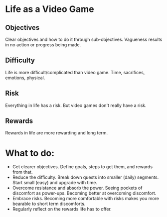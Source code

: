 # Life as a Video Game

## Objectives

Clear objectives and how to do it through sub-objectives. Vagueness results in no action or progress being made.

## Difficulty

Life is more difficult/complicated than video game. Time, sacrifices, emotions, physical.

## Risk

Everything in life has a risk. But video games don't really have a risk.

## Rewards

Rewards in life are more rewarding and long term.

# What to do:
- Get clearer objectives. Define goals, steps to get them, and rewards from that.
- Reduce the difficulty. Break down quests into smaller (daily) segments. Start small (easy) and upgrade with time.
- Overcome resistance and absorb the power. Seeing pockets of discomfort as power-ups. Becoming better at overcoming discomfort.
- Embrace risks. Becoming more comfortable with risks makes you more bearable to short term discomforts.
- Regularly reflect on the rewards life has to offer.